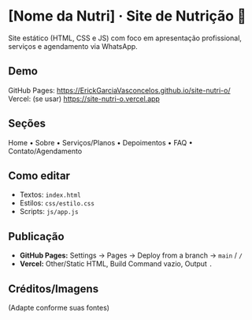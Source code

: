 # [Nome da Nutri] · Site de Nutrição 🥗
Site estático (HTML, CSS e JS) com foco em apresentação profissional, serviços e agendamento via WhatsApp.

## Demo
GitHub Pages: https://ErickGarciaVasconcelos.github.io/site-nutri-o/  
Vercel: (se usar) https://site-nutri-o.vercel.app

## Seções
Home • Sobre • Serviços/Planos • Depoimentos • FAQ • Contato/Agendamento

## Como editar
- Textos: `index.html`
- Estilos: `css/estilo.css`
- Scripts: `js/app.js`

## Publicação
- **GitHub Pages:** Settings → Pages → Deploy from a branch → `main` / `/`
- **Vercel:** Other/Static HTML, Build Command vazio, Output `.`

## Créditos/Imagens
(Adapte conforme suas fontes)
